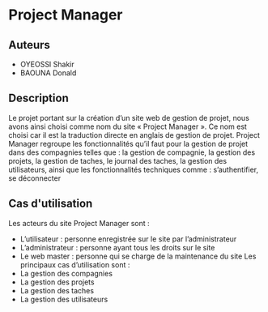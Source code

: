 

# Project Manager

## Auteurs

- OYEOSSI Shakir
- BAOUNA Donald


## Description

Le projet portant sur la création d’un site web de gestion de projet, nous avons ainsi
choisi comme nom du site « Project Manager ». Ce nom est choisi car il est la
traduction directe en anglais de gestion de projet.
Project Manager regroupe les fonctionnalités qu’il faut pour la gestion de projet
dans des compagnies telles que : la gestion de compagnie, la gestion des projets, la
gestion de taches, le journal des taches, la gestion des utilisateurs, ainsi que les
fonctionnalités techniques comme : s’authentifier, se déconnecter



## Cas d'utilisation

Les acteurs du site Project Manager sont :
- L’utilisateur : personne enregistrée sur le site par l’administrateur
- L’administrateur : personne ayant tous les droits sur le site
- Le web master : personne qui se charge de la maintenance du site
Les principaux cas d’utilisation sont :
- La gestion des compagnies
- La gestion des projets
- La gestion des taches
- La gestion des utilisateurs
